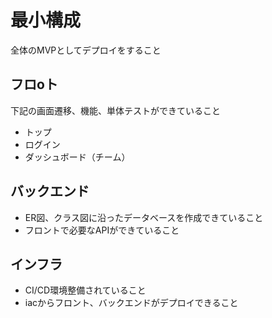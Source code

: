 # 最小構成
全体のMVPとしてデプロイをすること
## フロoト
下記の画面遷移、機能、単体テストができていること
- トップ
- ログイン
- ダッシュボード（チーム）

## バックエンド
- ER図、クラス図に沿ったデータベースを作成できていること
- フロントで必要なAPIができていること

## インフラ
- CI/CD環境整備されていること
- iacからフロント、バックエンドがデプロイできること
